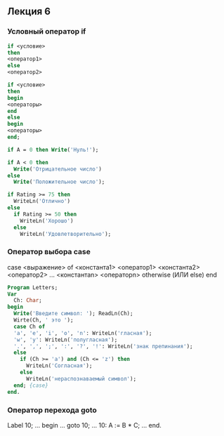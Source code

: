 ## Лекция 6

### Условный оператор if

```pascal
if <условие>
then
<оператор1>
else
<оператор2>
```

```pascal
if <условие>
then
begin
<операторы>
end
else
begin
<операторы>
end;
```

```pascal
if A = 0 then Write('Нуль!');

if A < 0 then
  Write('Отрицательное число')
else
  Write('Положительное число');
```

```pascal
if Rating >= 75 then
  WriteLn('Отлично')
else
  if Rating >= 50 then
    WriteLn('Хорошо')
  else
    WriteLn('Удовлетворительно');
```

### Оператор выбора case

case <выражение> of
<константа1> <оператор1>
<константа2> <оператор2>
...
<константаn> <операторn>
otherwise (ИЛИ else)
end

```pascal
Program Letters;
Var
  Ch: Char;
begin
  Write('Введите символ: '); ReadLn(Ch);
  Wirte(Ch, ' это ');
  case Ch of
  'a', 'e', 'i', 'o', 'n': WriteLn('гласная');
  'w', 'y': WriteLn('полугласная');
  '.', ',', ';', ':', '?', '!': WriteLn('знак препинания');
  else
    if (Ch >= 'a') and (Ch <= 'z') then
      WriteLn('Согласная');
    else
      WriteLn('нераспознаваемый символ');
  end; {case}
end.
```

### Оператор перехода goto

Label 10;
...
begin
...
goto 10;
...
10: A := B \* C;
...
end.
